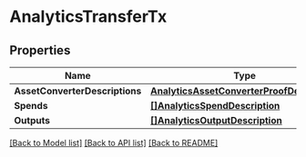 # AnalyticsTransferTx

## Properties
Name | Type | Description | Notes
------------ | ------------- | ------------- | -------------
**AssetConverterDescriptions** | [**AnalyticsAssetConverterProofDescription**](AnalyticsAssetConverterProofDescription.md) |  | [optional] 
**Spends** | [**[]AnalyticsSpendDescription**](AnalyticsSpendDescription.md) |  | [optional] 
**Outputs** | [**[]AnalyticsOutputDescription**](AnalyticsOutputDescription.md) |  | [optional] 

[[Back to Model list]](../README.md#documentation-for-models) [[Back to API list]](../README.md#documentation-for-api-endpoints) [[Back to README]](../README.md)



